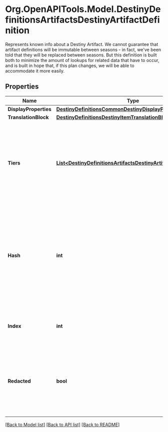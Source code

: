 # Org.OpenAPITools.Model.DestinyDefinitionsArtifactsDestinyArtifactDefinition
Represents known info about a Destiny Artifact.  We cannot guarantee that artifact definitions will be immutable between seasons - in fact, we've been told that they will be replaced between seasons. But this definition is built both to minimize the amount of lookups for related data that have to occur, and is built in hope that, if this plan changes, we will be able to accommodate it more easily.

## Properties

Name | Type | Description | Notes
------------ | ------------- | ------------- | -------------
**DisplayProperties** | [**DestinyDefinitionsCommonDestinyDisplayPropertiesDefinition**](DestinyDefinitionsCommonDestinyDisplayPropertiesDefinition.md) |  | [optional] 
**TranslationBlock** | [**DestinyDefinitionsDestinyItemTranslationBlockDefinition**](DestinyDefinitionsDestinyItemTranslationBlockDefinition.md) |  | [optional] 
**Tiers** | [**List&lt;DestinyDefinitionsArtifactsDestinyArtifactTierDefinition&gt;**](DestinyDefinitionsArtifactsDestinyArtifactTierDefinition.md) | Any Tier/Rank data related to this artifact, listed in display order.  Currently sourced from a Vendor, but this source is subject to change. | [optional] 
**Hash** | **int** | The unique identifier for this entity. Guaranteed to be unique for the type of entity, but not globally.  When entities refer to each other in Destiny content, it is this hash that they are referring to. | [optional] 
**Index** | **int** | The index of the entity as it was found in the investment tables. | [optional] 
**Redacted** | **bool** | If this is true, then there is an entity with this identifier/type combination, but BNet is not yet allowed to show it. Sorry! | [optional] 

[[Back to Model list]](../README.md#documentation-for-models) [[Back to API list]](../README.md#documentation-for-api-endpoints) [[Back to README]](../README.md)

